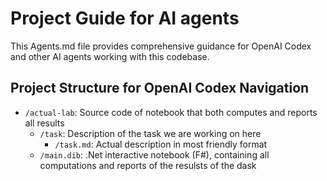 # Project Guide for AI agents

This Agents.md file provides comprehensive guidance for OpenAI Codex and other AI agents working with this codebase.

## Project Structure for OpenAI Codex Navigation

- `/actual-lab`: Source code of notebook that both computes and reports all results
  - `/task`: Description of the task we are working on here
    - `/task.md`: Actual description in most friendly format
  - `/main.dib`: .Net interactive notebook (F#), containing all computations and reports of the resulsts of the dask
